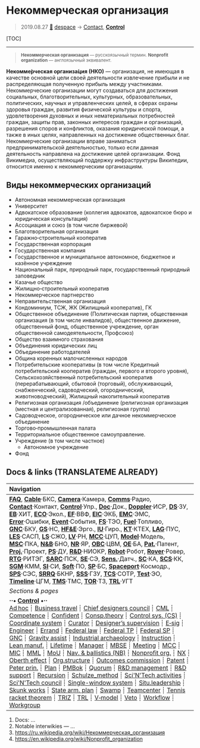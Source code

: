 # Некоммерческая организация
> 2019.08.27 [🚀](../index/index.md) [despace](index.md) → [Contact](contact.md), **[Control](control.md)**

[TOC]

---

> <small>**Некоммерческая организация** — русскоязычный термин. **Nonprofit organization** — англоязычный эквивалент.</small>

**Некомме́рческая организа́ция (НКО)** — организация, не имеющая в качестве основной цели своей деятельности извлечение прибыли и не распределяющая полученную прибыль между участниками. Некоммерческие организации могут создаваться для достижения социальных, благотворительных, культурных, образовательных, политических, научных и управленческих целей, в сферах охраны здоровья граждан, развития физической культуры и спорта, удовлетворения духовных и иных нематериальных потребностей граждан, защиты прав, законных интересов граждан и организаций, разрешения споров и конфликтов, оказания юридической помощи, а также в иных целях, направленных на достижение общественных благ. Некоммерческие организации вправе заниматься предпринимательской деятельностью, только если данная деятельность направлена на достижение целей организации. Фонд Викимедиа, осуществляющий поддержку инфраструктуры Википедии, относится именно к некоммерческим организациям.



## Виды некоммерческих организаций

   - Автономная некоммерческая организация
   - Университет
   - Адвокатское образование (коллегия адвокатов, адвокатское бюро и юридическая консультация)
   - Ассоциация и союз (в том числе биржевой)
   - Благотворительная организация
   - Гаражно‑строительный кооператив
   - Государственная корпорация
   - Государственная компания
   - Государственное и муниципальное автономное, бюджетное и казённое учреждение
   - Национальный парк, природный парк, государственный природный заповедник
   - Казачье общество
   - Жилищно‑строительный кооператив
   - Некоммерческое партнерство
   - Неправительственная организация
   - Кондоминиум, ТСЖ, ЖК (Жилищный кооператив), ГК
   - Общественное объединение (Политическая партия, общественная организация (в том числе инвалидов), общественное движение, общественный фонд, общественное учреждение, орган общественной самодеятельности, Профсоюз)
   - Общество взаимного страхования
   - Объединения юридических лиц
   - Объединение работодателей
   - Община коренных малочисленных народов
   - Потребительские кооперативы (в том числе Кредитный потребительский кооператив (граждан, первого и второго уровня), Сельскохозяйственный потребительский кооператив (перерабатывающий, сбытовой (торговый), обслуживающий, снабженческий, садоводческий, огороднический, животноводческий), Жилищный накопительный кооператив
   - Религиозная организация /объединение (религиозная организация (местная и централизованная), религиозная группа)
   - Садоводческое, огородническое или дачное некоммерческое объединение
   - Торгово‑промышленная палата
   - Территориальное общественное самоуправление.
   - Учреждение (в том числе частное)
      - Автономное учреждение
   - Фонд



<p style="page-break-after:always"> </p>

## Docs & links (TRANSLATEME ALREADY)
|Navigation|
|:--|
|**[FAQ](faq.md)**, **[Cable](cable.md)**·БКС, **[Camera](cam.md)**·Камера, **[Comms](comms.md)**·Радио, **[Contact](contact.md)**·Контакт, **[Control](control.md)**·Упр., **[Doc](doc.md)**·Док., **[Doppler](doppler.md)**·ИСР, **[DS](ds.md)**·ЗУ, **[EB](eb.md)**·ХИТ, **[ECO](ecology.md)**·Экол., **[EF](ef.md)**·ВВФ, **[ElC](elc.md)**·ЭКБ, **[EMC](emc.md)**·ЭМС, **[Error](error.md)**·Ошибки, **[Event](event.md)**·События, **[FS](fs.md)**·ТЭО, **[Fuel](fuel.md)**·Топливо, **[GNC](gnc.md)**·БКУ, **[GS](scs.md)**·НС, **[HF&E](hfe.md)**·Эрго., **[IU](iu.md)**·Гиро., **[KT](kt.md)**·КТЕХ, **[LAG](lag.md)**·ПУC, **[LES](les.md)**·САСП, **[LS](ls.md)**·СЖО, **[LV](lv.md)**·РН, **[MCC](mcc.md)**·ЦУП, **[Model](model.md)**·Модель, **[MSC](sc.md)**·ПКА, **[N&B](nnb.md)**·БНО, **[NR](nr.md)**·ЯР, **[OBC](obc.md)**·ЦВМ, **[OE](oe.md)**·БА, **[Pat.](патент.md)**·Патент, **[Proj.](project.md)**·Проект, **[PS](ps.md)**·ДУ, **[R&D](rnd.md)**·НИОКР, **[Robot](robotics.md)**·Робот, **[Rover](rover.md)**·Ровер, **[RTG](rtg.md)**·РИТЭГ, **[SARC](sarc.md)**·ПСК, **[SE](se.md)**·СЭ, **[Sens.](sensor.md)**·Датч., **[SC](sc.md)**·КА, **[SCS](scs.md)**·КК, **[SGM](sgm.md)**·КММ, **[SI](si.md)**·СИ, **[Soft](soft.md)**·ПО, **[SP](sp.md)**·БС, **[Spaceport](spaceport.md)**·Космодр., **[SPS](sps.md)**·СЭС, **[SRRQ](srrq.md)**·БКНР, **[SSS](sss.md)**·ГЗУ, **[TCS](tcs.md)**·СОТР, **[Test](test.md)**·ЭО, **[Timeline](timeline.md)**·ЦГМ, **[TMS](tms.md)**·ТМС, **[TOR](tor.md)**·ТЗ, **[TRL](trl.md)**·УГТ|
|*Sections & pages*|
|**··• [Control](Control.md) •··**<br> [Ad hoc](ad_hoc.md) ┊ [Business travel](business_travel.md) ┊ [Chief designers council](cocd.md) ┊ [CML](cml.md) ┊ [Competence](competence.md) ┊ [Confident](confident.md) ┊ [Consp.theory](consp_theory.md) ┊ [Control sys. (CS)](cs.md) ┊ [Coordinate system](coord_sys.md) ┊ [Curator](curator.md) ┊ [Designer’s supervision](des_spv.md) ┊ [E‑sig](esig.md) ┊ [Engineer](se.md) ┊ [Errand](errand.md) ┊ [Federal law](fed_law.md) ┊ [Federal TP](fed_tp.md) ┊ [Federal SP](fed_sp.md) ┊ [GNC](gnc.md) ┊ [Gravity assist](gravass.md) ┊ [Industrial archaeology](ind_arch.md) ┊ [Instruction](instruction.md) ┊ [Lean manuf.](lean_man.md) ┊ [Lifetime](lifetime.md) ┊ [Manager](manager.md) ┊ [MBSE](mbse.md) ┊ [Meeting](meeting.md) ┊ [MCC](mcc.md) ┊ [MIC](mic.md) ┊ [MML](mml.md) ┊ [MoU](mou.md) ┊ [Nav. & ballistics (NB)](nnb.md) ┊ [Nonprofit org.](nonprof_org.md) ┊ [NX](nx.md) ┊ [Oberth effect](oberth_eff.md) ┊ [Org.structure](orgstruct.md) ┊ [Outcomes commission](outccom.md) ┊ [Patent](patent_res.md) ┊ [Peter prin.](peter_principle.md) ┊ [Plan](plan.md) ┊ [PMBok](pmbok.md) ┊ [Quorum](quorum.md) ┊ [R&D management](mgmt.md) ┊ [R&D support](rnd_support.md) ┊ [Recursion](recurs.md) ┊ [Schulze_method](schulze_method.md) ┊ [Sci'N'Tech activities](st_act.md) ┊ [Sci'N'Tech council](satc.md) ┊ [Single-window system](sw_sys.md) ┊ [Situ.leadership](situ_leadership.md) ┊ [Skunk works](skunk_works.md) ┊ [State arm. plan](plan_sa.md) ┊ [Swamp](swamp.md) ┊ [Teamcenter](teamcenter.md) ┊ [Tennis racket theorem](tr_theorem.md) ┊ [TRIZ](triz.md) ┊ [TRL](trl.md) ┊ [V‑model](v_model.md) ┊ [Veto](veto.md) ┊ [Workflow](workflow.md) ┊ [Workgroup](wg.md)|

   1. Docs: …
   1. Notable interwikies — …
   1. <https://ru.wikipedia.org/wiki/Некоммерческая_организация>
   1. <https://en.wikipedia.org/wiki/Nonprofit_organization>

